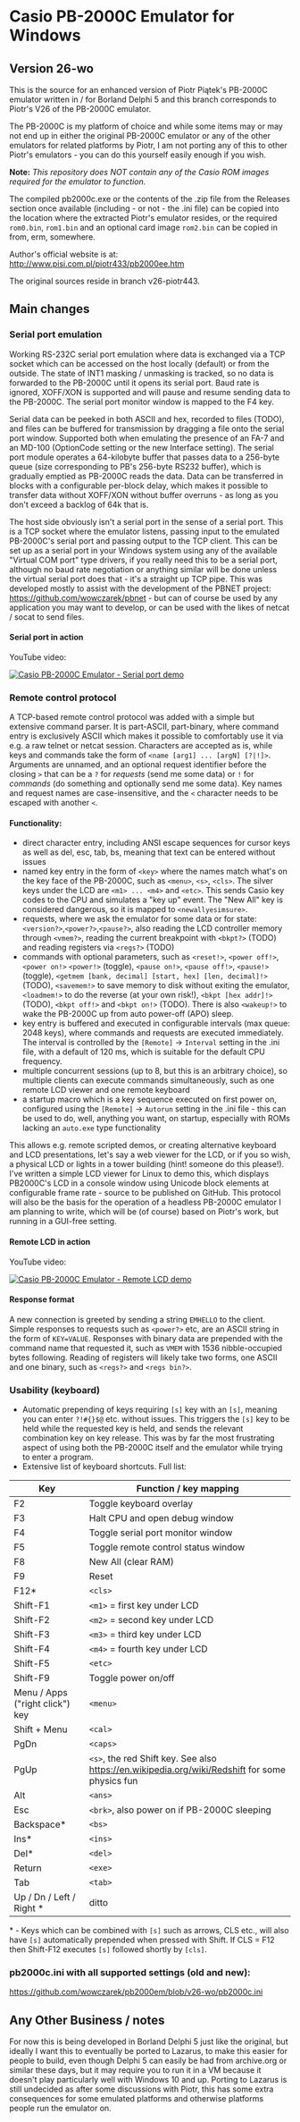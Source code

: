 # Casio PB-2000C Emulator for Windows

## Version 26-wo

This is the source for an enhanced version of Piotr Piątek's PB-2000C emulator written in / for Borland Delphi 5 and this branch corresponds to Piotr's V26 of the PB-2000C emulator.

The PB-2000C is my platform of choice and while some items may or may not end up in either the original PB-2000C emulator or any of the other emulators for related platforms by Piotr, I am  not porting any of this to other Piotr's emulators - you can do this yourself easily enough if you wish.

**Note:** *This repository does NOT contain any of the Casio ROM images required for the emulator to function.*

The compiled pb2000c.exe or the contents of the .zip file from the Releases section once available (including - or not - the .ini file) can be copied into the location where the extracted Piotr's emulator resides, or the required `rom0.bin`, `rom1.bin` and an optional card image `rom2.bin` can be copied in from, erm, somewhere.

Author's official website is at: http://www.pisi.com.pl/piotr433/pb2000ee.htm

The original sources reside in branch v26-piotr443.

## Main changes

### Serial port emulation

Working RS-232C serial port emulation where data is exchanged via a TCP socket which can be accessed on the host locally (default) or from the outside. The state of INT1 masking / unmasking is tracked, so no data is forwarded to the PB-2000C until it opens its serial port. Baud rate is ignored, XOFF/XON is supported and will pause and resume sending data to the PB-2000C. The serial port monitor window is mapped to the F4 key.

Serial data can be peeked in both ASCII and hex, recorded to files (TODO), and files can be buffered for transmission by dragging a file onto the serial port window. Supported both when emulating the presence of an FA-7 and an MD-100 (OptionCode setting or the new Interface setting). The serial port module operates a 64-kilobyte buffer that passes data to a 256-byte queue (size corresponding to PB's 256-byte RS232 buffer), which is gradually emptied as PB-2000C reads the data. Data can be transferred in blocks with a configurable per-block delay, which makes it possible to transfer data without XOFF/XON without buffer overruns - as long as you don't exceed a backlog of 64k that is.

The host side obviously isn't a serial port in the sense of a serial port. This is a TCP socket where the emulator listens, passing input to the emulated PB-2000C's serial port and passing output to the TCP client. This can be set up as a serial port in your Windows system using any of the available "Virtual COM port" type drivers, if you really need this to be a serial port, although no baud rate negotiation or anything similar will be done unless the virtual serial port does that - it's a straight up TCP pipe. This was developed mostly to assist with the development of the PBNET project: https://github.com/wowczarek/pbnet - but can of course be used by any application you may want to develop, or can be used with the likes of netcat / socat to send files.

#### Serial port in action

YouTube video:

[![Casio PB-2000C Emulator - Serial port demo](https://img.youtube.com/vi/DGZZbZ2T9q0/hqdefault.jpg)](https://www.youtube.com/watch?v=DGZZbZ2T9q0)

### Remote control protocol

A TCP-based remote control protocol was added with a simple but extensive command parser. It is part-ASCII, part-binary, where command entry is exclusively ASCII which makes it possible to comfortably use it via e.g. a raw telnet or netcat 
session. Characters are accepted as is, while keys and commands take the form of `<name [arg1] ... [argN] [?|!]>`. Arguments are unnamed, and an optional request identifier before the closing `>` that can be a `?` for *requests* (send me some data) or `!` for *commands* (do something and optionally send me some data). Key names and request names are case-insensitive, and the `<` character needs to be escaped with another `<`.

#### Functionality:

- direct character entry, including ANSI escape sequences for cursor keys as well as del, esc, tab, bs, meaning that text can be entered without issues
- named key entry in the form of `<key>` where the names match what's on the key face of the PB-2000C, such as `<menu>`, `<s>`, `<cls>`. The silver keys under the LCD are `<m1> ... <m4>` and `<etc>`. This sends Casio key codes to the CPU and simulates a "key up" event. The "New All" key is considered dangerous, so it is mapped to `<newallyesimsure>`.
- requests, where we ask the emulator for some data or for state: `<version?>`,`<power?>`,`<pause?>`, also reading the LCD controller memory through `<vmem?>`, reading the current breakpoint with `<bkpt?>` (TODO) and reading registers via `<regs?>` (TODO)
- commands with optional parameters, such as `<reset!>`, `<power off!>`, `<power on!>` `<power!>` (toggle), `<pause on!>`, `<pause off!>`, `<pause!>` (toggle), `<getmem [bank, decimal] [start, hex] [len, decimal]!>` (TODO), `<savemem!>` to save memory to disk without exiting the emulator, `<loadmem!>` to do the reverse (at your own risk!), `<bkpt [hex addr]!>` (TODO), `<bkpt off!>` and `<bkpt on!>` (TODO). There is also `<wakeup!>` to wake the PB-2000C up from auto power-off (APO) sleep.
- key entry is buffered and executed in configurable intervals (max queue: 2048 keys), where commands and requests are executed immediately. The interval is controlled by the `[Remote]` → `Interval` setting in the .ini file, with a default of 120 ms, which is suitable for the default CPU frequency.
- multiple concurrent sessions (up to 8, but this is an arbitrary choice), so multiple clients can execute commands simultaneously, such as one remote LCD viewer and one remote keyboard
- a startup macro which is a key sequence executed on first power on, configured using the `[Remote]` → `Autorun` setting in the .ini file - this can be used to do, well, anything you want, on startup, especially with ROMs lacking an `auto.exe` type functionality

This allows e.g. remote scripted demos, or creating alternative keyboard and LCD presentations, let's say a web viewer for the LCD, or if you so wish, a physical LCD or lights in a tower building (hint! someone do this please!). I've written a simple LCD viewer for Linux to demo this, which displays PB2000C's LCD in a console window using Unicode block elements at configurable frame rate - source to be published on GitHub. This protocol will also be the basis for the operation of a headless PB-2000C emulator I am planning to write, which will be (of course) based on Piotr's work, but running in a GUI-free setting.

#### Remote LCD in action

YouTube video:

[![Casio PB-2000C Emulator - Remote LCD demo](https://img.youtube.com/vi/enalApGbco0/hqdefault.jpg)](https://www.youtube.com/watch?v=enalApGbco0)

#### Response format

A new connection is greeted by sending a string `EMHELLO` to the client. Simple responses to requests such as `<power?>` etc, are an ASCII string in the form of `KEY=VALUE`. Responses with binary data are prepended with the command name that requested it, such as `VMEM` with 1536 nibble-occupied bytes following. Reading of registers will likely take two forms, one ASCII and one binary, such as `<regs?>` and `<regs bin?>`.

### Usability (keyboard)

- Automatic prepending of keys requiring `[s]` key with an `[s]`, meaning you can enter `?!#{}$@` etc. without issues. This triggers the `[s]` key to be held while the requested key is held, and sends the relevant combination key on key release. This was by far the most frustrating aspect of using both the PB-2000C itself and the emulator while trying to enter a program.
- Extensive list of keyboard shortcuts. Full list:

| Key | Function / key mapping |
| ---- | ---- |
| F2 | Toggle keyboard overlay |
| F3 | Halt CPU and open debug window |
| F4 | Toggle serial port monitor window |
| F5 | Toggle remote control status window |
| F8 | New All (clear RAM) |
| F9 | Reset |
| F12\* | `<cls>` |
| Shift-F1 | `<m1>` = first key under LCD |
| Shift-F2 | `<m2>` = second key under LCD |
| Shift-F3 | `<m3>` = third key under LCD |
| Shift-F4 | `<m4>` = fourth key under LCD |
| Shift-F5 | `<etc>` |
| Shift-F9 | Toggle power on/off |
| Menu / Apps ("right click") key | `<menu>` |
| Shift + Menu | `<cal>` |
| PgDn | `<caps>` |
| PgUp | `<s>`, the red Shift key. See also https://en.wikipedia.org/wiki/Redshift for some physics fun |
| Alt | `<ans>` |
| Esc | `<brk>`, also power on if PB-2000C sleeping |
| Backspace\* | `<bs>` |
| Ins\* | `<ins>` |
| Del\* | `<del>` |
| Return | `<exe>` |
| Tab | `<tab>` |
| Up / Dn / Left / Right \*| ditto |

\* - Keys which can be combined with `[s]` such as arrows, CLS etc., will also have `[s]` automatically prepended when pressed with Shift. If CLS = F12 then Shift-F12 executes `[s]` followed shortly by `[cls]`.

### pb2000c.ini with all supported settings (old and new):

https://github.com/wowczarek/pb2000em/blob/v26-wo/pb2000c.ini


## Any Other Business / notes

For now this is being developed in Borland Delphi 5 just like the original, but ideally I want this to eventually be ported to Lazarus, to make this easier for people to build, even though Delphi 5 can easily be had from archive.org or similar these days, but it may require you to run it in a VM because it doesn't play particularly well with Windows 10 and up. Porting to Lazarus is still undecided as after some discussions with Piotr, this has some extra consequences for some emulated platforms and otherwise platforms people run the emulator on.
